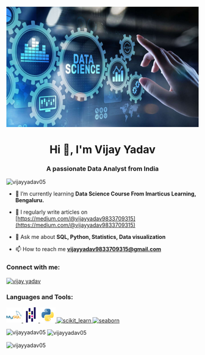 ![logo](https://github.com/Vijayyadav05/Vijayyadav05/blob/main/Data-Science.jpg)
<h1 align="center">Hi 👋, I'm Vijay Yadav</h1>
<h3 align="center">A passionate Data Analyst from India</h3>
<p align="left"> <img src="https://komarev.com/ghpvc/?username=vijayyadav05&label=Profile%20views&color=0e75b6&style=flat" alt="vijayyadav05" /> </p>

- 🌱 I’m currently learning **Data Science Course From Imarticus Learning, Bengaluru.**

- 📝 I regularly write articles on [https://medium.com/@vijayyadav9833709315](https://medium.com/@vijayyadav9833709315)

- 💬 Ask me about **SQL, Python, Statistics, Data visualization**

- 📫 How to reach me **vijayyadav9833709315@gmail.com**

<h3 align="left">Connect with me:</h3>
<p align="left">
<a href="https://linkedin.com/in/vijay yadav" target="blank"><img align="center" src="https://raw.githubusercontent.com/rahuldkjain/github-profile-readme-generator/master/src/images/icons/Social/linked-in-alt.svg" alt="vijay yadav" height="30" width="40" /></a>
</p>

<h3 align="left">Languages and Tools:</h3>
<p align="left"> <a href="https://www.mysql.com/" target="_blank" rel="noreferrer"> <img src="https://raw.githubusercontent.com/devicons/devicon/master/icons/mysql/mysql-original-wordmark.svg" alt="mysql" width="40" height="40"/> </a> <a href="https://pandas.pydata.org/" target="_blank" rel="noreferrer"> <img src="https://raw.githubusercontent.com/devicons/devicon/2ae2a900d2f041da66e950e4d48052658d850630/icons/pandas/pandas-original.svg" alt="pandas" width="40" height="40"/> </a> <a href="https://www.python.org" target="_blank" rel="noreferrer"> <img src="https://raw.githubusercontent.com/devicons/devicon/master/icons/python/python-original.svg" alt="python" width="40" height="40"/> </a> <a href="https://scikit-learn.org/" target="_blank" rel="noreferrer"> <img src="https://upload.wikimedia.org/wikipedia/commons/0/05/Scikit_learn_logo_small.svg" alt="scikit_learn" width="40" height="40"/> </a> <a href="https://seaborn.pydata.org/" target="_blank" rel="noreferrer"> <img src="https://seaborn.pydata.org/_images/logo-mark-lightbg.svg" alt="seaborn" width="40" height="40"/> </a> </p>

<p><img align="left" src="https://github-readme-stats.vercel.app/api/top-langs?username=vijayyadav05&show_icons=true&locale=en&layout=compact" alt="vijayyadav05" /></p>

<p>&nbsp;<img align="center" src="https://github-readme-stats.vercel.app/api?username=vijayyadav05&show_icons=true&locale=en" alt="vijayyadav05" /></p>

<p><img align="center" src="https://github-readme-streak-stats.herokuapp.com/?user=vijayyadav05&" alt="vijayyadav05" /></p>
